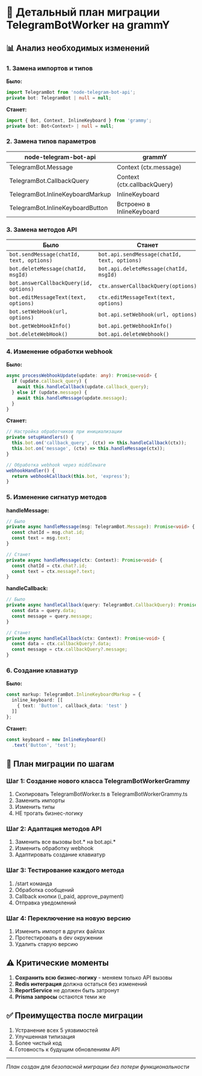 # 🔄 Детальный план миграции TelegramBotWorker на grammY

## 📊 Анализ необходимых изменений

### 1. Замена импортов и типов

**Было:**
```typescript
import TelegramBot from 'node-telegram-bot-api';
private bot: TelegramBot | null = null;
```

**Станет:**
```typescript
import { Bot, Context, InlineKeyboard } from 'grammy';
private bot: Bot<Context> | null = null;
```

### 2. Замена типов параметров

| node-telegram-bot-api | grammY |
|----------------------|--------|
| TelegramBot.Message | Context (ctx.message) |
| TelegramBot.CallbackQuery | Context (ctx.callbackQuery) |
| TelegramBot.InlineKeyboardMarkup | InlineKeyboard |
| TelegramBot.InlineKeyboardButton | Встроено в InlineKeyboard |

### 3. Замена методов API

| Было | Станет |
|------|--------|
| `bot.sendMessage(chatId, text, options)` | `bot.api.sendMessage(chatId, text, options)` |
| `bot.deleteMessage(chatId, msgId)` | `bot.api.deleteMessage(chatId, msgId)` |
| `bot.answerCallbackQuery(id, options)` | `ctx.answerCallbackQuery(options)` |
| `bot.editMessageText(text, options)` | `ctx.editMessageText(text, options)` |
| `bot.setWebHook(url, options)` | `bot.api.setWebhook(url, options)` |
| `bot.getWebHookInfo()` | `bot.api.getWebhookInfo()` |
| `bot.deleteWebHook()` | `bot.api.deleteWebhook()` |

### 4. Изменение обработки webhook

**Было:**
```typescript
async processWebhookUpdate(update: any): Promise<void> {
  if (update.callback_query) {
    await this.handleCallback(update.callback_query);
  } else if (update.message) {
    await this.handleMessage(update.message);
  }
}
```

**Станет:**
```typescript
// Настройка обработчиков при инициализации
private setupHandlers() {
  this.bot.on('callback_query', (ctx) => this.handleCallback(ctx));
  this.bot.on('message', (ctx) => this.handleMessage(ctx));
}

// Обработка webhook через middleware
webhookHandler() {
  return webhookCallback(this.bot, 'express');
}
```

### 5. Изменение сигнатур методов

**handleMessage:**
```typescript
// Было
private async handleMessage(msg: TelegramBot.Message): Promise<void> {
  const chatId = msg.chat.id;
  const text = msg.text;
}

// Станет
private async handleMessage(ctx: Context): Promise<void> {
  const chatId = ctx.chat?.id;
  const text = ctx.message?.text;
}
```

**handleCallback:**
```typescript
// Было
private async handleCallback(query: TelegramBot.CallbackQuery): Promise<void> {
  const data = query.data;
  const message = query.message;
}

// Станет
private async handleCallback(ctx: Context): Promise<void> {
  const data = ctx.callbackQuery?.data;
  const message = ctx.callbackQuery?.message;
}
```

### 6. Создание клавиатур

**Было:**
```typescript
const markup: TelegramBot.InlineKeyboardMarkup = {
  inline_keyboard: [[
    { text: 'Button', callback_data: 'test' }
  ]]
};
```

**Станет:**
```typescript
const keyboard = new InlineKeyboard()
  .text('Button', 'test');
```

## 🚀 План миграции по шагам

### Шаг 1: Создание нового класса TelegramBotWorkerGrammy

1. Скопировать TelegramBotWorker.ts в TelegramBotWorkerGrammy.ts
2. Заменить импорты
3. Изменить типы
4. НЕ трогать бизнес-логику

### Шаг 2: Адаптация методов API

1. Заменить все вызовы bot.* на bot.api.*
2. Изменить обработку webhook
3. Адаптировать создание клавиатур

### Шаг 3: Тестирование каждого метода

1. /start команда
2. Обработка сообщений
3. Callback кнопки (i_paid, approve_payment)
4. Отправка уведомлений

### Шаг 4: Переключение на новую версию

1. Изменить импорт в других файлах
2. Протестировать в dev окружении
3. Удалить старую версию

## ⚠️ Критические моменты

1. **Сохранить всю бизнес-логику** - меняем только API вызовы
2. **Redis интеграция** должна остаться без изменений
3. **ReportService** не должен быть затронут
4. **Prisma запросы** остаются теми же

## ✅ Преимущества после миграции

1. Устранение всех 5 уязвимостей
2. Улучшенная типизация
3. Более чистый код
4. Готовность к будущим обновлениям API

---
*План создан для безопасной миграции без потери функциональности*
